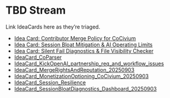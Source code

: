 <!-- status: stub; target: 150+ words -->
<!-- status: stub; target: 150+ words -->
<!-- status: stub; target: 150+ words -->
<!-- status: stub; target: 150+ words -->
<!-- status: stub; target: 150+ words -->
<!-- status: stub; target: 150+ words -->
<!-- status: stub; target: 150+ words -->
# TBD Stream

Link IdeaCards here as they’re triaged.
- [Idea Card: Contributor Merge Policy for CoCivium](../../intake/ideacards/session_250904/20250904_idea-card-contributor-merge-policy-for-cocivium.md)
- [Idea Card: Session Bloat Mitigation & AI Operating Limits](../../intake/ideacards/session_250904/20250904_idea-card-session-bloat-mitigation-ai-operating-limits.md)
- [Idea Card: Silent Fail Diagnostics & File Visibility Checker](../../intake/ideacards/session_250904/20250904_idea-card-silent-fail-diagnostics-file-visibility-checker.md)
- [IdeaCard_CoParser](../../intake/ideacards/session_250904/20250904_ideacard-coparser.md)
- [IdeaCard_KickOpenAI_partnership_req_and_workflow_issues](../../intake/ideacards/session_250904/20250904_ideacard-kickopenai-partnership-req-and-workflow-issues.md)
- [IdeaCard_MergeRightsAndReputation_20250903](../../intake/ideacards/session_250904/20250904_ideacard-mergerightsandreputation-20250903.md)
- [IdeaCard_MonetizationOptioning_CoCivium_20250903](../../intake/ideacards/session_250904/20250904_ideacard-monetizationoptioning-cocivium-20250903.md)
- [IdeaCard_Session_Resilience](../../intake/ideacards/session_250904/20250904_ideacard-session-resilience.md)
- [IdeaCard_SessionBloatDiagnostics_Dashboard_20250903](../../intake/ideacards/session_250904/20250904_ideacard-sessionbloatdiagnostics-dashboard-20250903.md)







